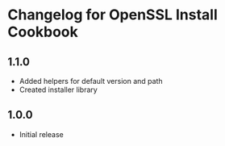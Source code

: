 # Changelog for OpenSSL Install Cookbook

## 1.1.0

* Added helpers for default version and path
* Created installer library

## 1.0.0

* Initial release
